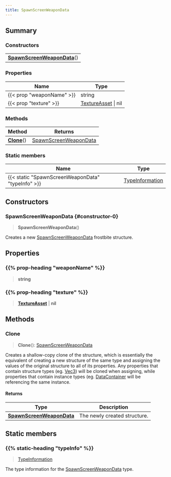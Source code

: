 ```yaml
---
title: SpawnScreenWeaponData
---
```



## Summary
### Constructors
| |
| ----------- |
| **[SpawnScreenWeaponData](#constructor-0)**() |

### Properties
| Name | Type |
| ---- | ---- |
| {{< prop "weaponName" >}} | string |
| {{< prop "texture" >}} | [TextureAsset](/vext/ref/fb/textureasset) \| nil |

### Methods
| Method | Returns |
| ------ | ---- |
| **[Clone](#clone)**() | [SpawnScreenWeaponData](/vext/ref/fb/spawnscreenweapondata) |

### Static members
| Name | Type |
| ---- | ---- |
| {{< static "SpawnScreenWeaponData" "typeInfo" >}} | [TypeInformation](/vext/ref/shared/class/typeinformation) |

## Constructors
### SpawnScreenWeaponData {#constructor-0}
> **SpawnScreenWeaponData**()

Creates a new [SpawnScreenWeaponData](/vext/ref/fb/spawnscreenweapondata) frostbite structure.

## Properties
### {{% prop-heading "weaponName" %}}
> **string**

### {{% prop-heading "texture" %}}
> **[TextureAsset](/vext/ref/fb/textureasset)** | **nil**

## Methods
### Clone
> **Clone**(): [SpawnScreenWeaponData](/vext/ref/fb/spawnscreenweapondata)

Creates a shallow-copy clone of the structure, which is essentially the equivalent of creating a new structure of the same type and assigning the values of the original structure to all of its properties. Any properties that contain structure types (eg. [Vec3](/vext/ref/shared/class/vec3)) will be cloned when assigning, while properties that contain instance types (eg. [DataContainer](/vext/ref/shared/class/datacontainer) will be referencing the same instance.

#### Returns
| Type | Description |
| ---- | ----------- |
| **[SpawnScreenWeaponData](/vext/ref/fb/spawnscreenweapondata)** | The newly created structure. |

## Static members
### {{% static-heading "typeInfo" %}}
> [TypeInformation](/vext/ref/shared/class/typeinformation)

The type information for the [SpawnScreenWeaponData](/vext/ref/fb/spawnscreenweapondata) type.

